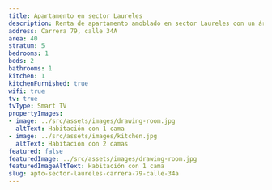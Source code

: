 ```yaml
---
title: Apartamento en sector Laureles
description: Renta de apartamento amoblado en sector Laureles con un área de 40 m2, estrato 5, cerca al éxito. 1 habitación con 2 camas dobles, cocina totalmente amoblada, barra americana, WIFI, televisión Smart TV
address: Carrera 79, calle 34A
area: 40
stratum: 5
bedrooms: 1
beds: 2
bathrooms: 1
kitchen: 1
kitchenFurnished: true
wifi: true
tv: true
tvType: Smart TV
propertyImages:
- image: ../src/assets/images/drawing-room.jpg
  altText: Habitación con 1 cama
- image: ../src/assets/images/kitchen.jpg
  altText: Habitación con 2 camas
featured: false
featuredImage: ../src/assets/images/drawing-room.jpg
featuredImageAltText: Habitación con 1 cama
slug: apto-sector-laureles-carrera-79-calle-34a
---
```

